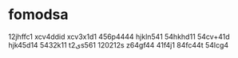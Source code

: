 # fomodsa
12jhffc1
xcv4ddid
xcv3x1d1
456p4444
hjkln541
54hkhd11
54cv+41d
hjk45d14
5432k11
t2یs561
120212s
z64gf44
41f4j1
84fc44t
54lcg4
